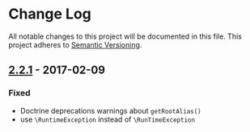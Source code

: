 # Change Log
All notable changes to this project will be documented in this file.
This project adheres to [Semantic Versioning](http://semver.org/).

## [2.2.1](https://github.com/sonata-project/SonataDatagridBundle/compare/2.2.0...2.2.1) - 2017-02-09
### Fixed
- Doctrine deprecations warnings about `getRootAlias()`
- use `\RuntimeException` instead of `\RunTimeException`
